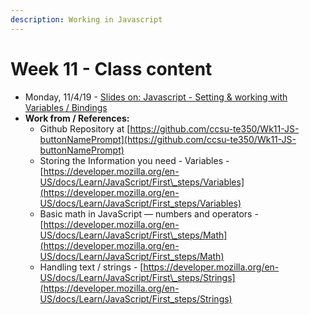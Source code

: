 ```yaml
---
description: Working in Javascript
---
```


# Week 11 - Class content

* Monday, 11/4/19 - [Slides on: Javascript - ](https://docs.google.com/presentation/d/1dJHlbFOL9WUZmuFCrDPas8rd1azDxqxO08sbMvAj2VY/edit?usp=sharing)[Setting & working with Variables / Bindings](https://docs.google.com/presentation/d/1dJHlbFOL9WUZmuFCrDPas8rd1azDxqxO08sbMvAj2VY/edit?usp=sharing)
* **Work from / References:**
  * Github Repository at [https://github.com/ccsu-te350/Wk11-JS-buttonNamePrompt](https://github.com/ccsu-te350/Wk11-JS-buttonNamePrompt)
  * Storing the Information you need - Variables - [https://developer.mozilla.org/en-US/docs/Learn/JavaScript/First\_steps/Variables](https://developer.mozilla.org/en-US/docs/Learn/JavaScript/First_steps/Variables)
  * Basic math in JavaScript — numbers and operators - [https://developer.mozilla.org/en-US/docs/Learn/JavaScript/First\_steps/Math](https://developer.mozilla.org/en-US/docs/Learn/JavaScript/First_steps/Math)
  * Handling text / strings - [https://developer.mozilla.org/en-US/docs/Learn/JavaScript/First\_steps/Strings](https://developer.mozilla.org/en-US/docs/Learn/JavaScript/First_steps/Strings)



